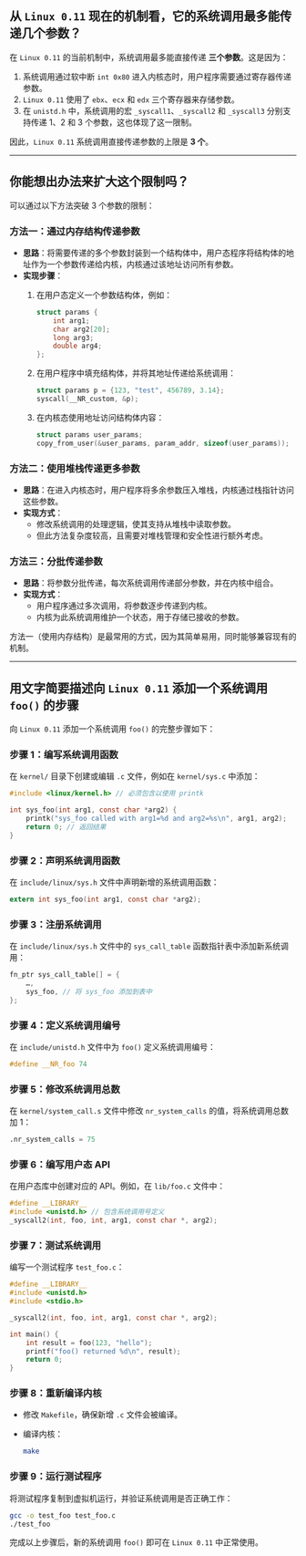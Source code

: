 ## 从 `Linux 0.11` 现在的机制看，它的系统调用最多能传递几个参数？

在 `Linux 0.11` 的当前机制中，系统调用最多能直接传递 **三个参数**。这是因为：

1. 系统调用通过软中断 `int 0x80` 进入内核态时，用户程序需要通过寄存器传递参数。
2. `Linux 0.11` 使用了 `ebx`、`ecx` 和 `edx` 三个寄存器来存储参数。
3. 在 `unistd.h` 中，系统调用的宏 `_syscall1`、`_syscall2` 和 `_syscall3` 分别支持传递 1、2 和 3 个参数，这也体现了这一限制。

因此，`Linux 0.11` 系统调用直接传递参数的上限是 **3 个**。

---

## 你能想出办法来扩大这个限制吗？

可以通过以下方法突破 3 个参数的限制：

### 方法一：通过内存结构传递参数

- **思路**：将需要传递的多个参数封装到一个结构体中，用户态程序将结构体的地址作为一个参数传递给内核，内核通过该地址访问所有参数。
- **实现步骤**：
    1. 在用户态定义一个参数结构体，例如：

        ```c
        struct params {
            int arg1;
            char arg2[20];
            long arg3;
            double arg4;
        };
        ```

    2. 在用户程序中填充结构体，并将其地址传递给系统调用：

        ```c
        struct params p = {123, "test", 456789, 3.14};
        syscall(__NR_custom, &p);
        ```

    3. 在内核态使用地址访问结构体内容：

        ```c
        struct params user_params;
        copy_from_user(&user_params, param_addr, sizeof(user_params));
        ```

### 方法二：使用堆栈传递更多参数

- **思路**：在进入内核态时，用户程序将多余参数压入堆栈，内核通过栈指针访问这些参数。
- **实现方式**：
    - 修改系统调用的处理逻辑，使其支持从堆栈中读取参数。
    - 但此方法复杂度较高，且需要对堆栈管理和安全性进行额外考虑。

### 方法三：分批传递参数

- **思路**：将参数分批传递，每次系统调用传递部分参数，并在内核中组合。
- **实现方式**：
    - 用户程序通过多次调用，将参数逐步传递到内核。
    - 内核为此系统调用维护一个状态，用于存储已接收的参数。

方法一（使用内存结构）是最常用的方式，因为其简单易用，同时能够兼容现有的机制。

---

## 用文字简要描述向 `Linux 0.11` 添加一个系统调用 `foo()` 的步骤

向 `Linux 0.11` 添加一个系统调用 `foo()` 的完整步骤如下：

### 步骤 1：编写系统调用函数

在 `kernel/` 目录下创建或编辑 `.c` 文件，例如在 `kernel/sys.c` 中添加：

```c
#include <linux/kernel.h> // 必须包含以使用 printk

int sys_foo(int arg1, const char *arg2) {
    printk("sys_foo called with arg1=%d and arg2=%s\n", arg1, arg2);
    return 0; // 返回结果
}
```

### 步骤 2：声明系统调用函数

在 `include/linux/sys.h` 文件中声明新增的系统调用函数：

```c
extern int sys_foo(int arg1, const char *arg2);
```

### 步骤 3：注册系统调用

在 `include/linux/sys.h` 文件中的 `sys_call_table` 函数指针表中添加新系统调用：

```c
fn_ptr sys_call_table[] = {
    …,
    sys_foo, // 将 sys_foo 添加到表中
};
```

### 步骤 4：定义系统调用编号

在 `include/unistd.h` 文件中为 `foo()` 定义系统调用编号：

```c
#define __NR_foo 74
```

### 步骤 5：修改系统调用总数

在 `kernel/system_call.s` 文件中修改 `nr_system_calls` 的值，将系统调用总数加 1：

```asm
.nr_system_calls = 75
```

### 步骤 6：编写用户态 API

在用户态库中创建对应的 API。例如，在 `lib/foo.c` 文件中：

```c
#define __LIBRARY__
#include <unistd.h> // 包含系统调用号定义
_syscall2(int, foo, int, arg1, const char *, arg2);
```

### 步骤 7：测试系统调用

编写一个测试程序 `test_foo.c`：

```c
#define __LIBRARY__
#include <unistd.h>
#include <stdio.h>

_syscall2(int, foo, int, arg1, const char *, arg2);

int main() {
    int result = foo(123, "hello");
    printf("foo() returned %d\n", result);
    return 0;
}
```

### 步骤 8：重新编译内核

- 修改 `Makefile`，确保新增 `.c` 文件会被编译。
- 编译内核：

    ```bash
    make
    ```

### 步骤 9：运行测试程序

将测试程序复制到虚拟机运行，并验证系统调用是否正确工作：

```bash
gcc -o test_foo test_foo.c
./test_foo
```

完成以上步骤后，新的系统调用 `foo()` 即可在 `Linux 0.11` 中正常使用。
